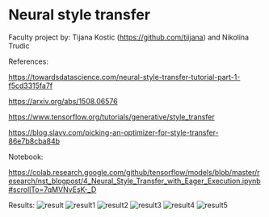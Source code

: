 # Neural style transfer
Faculty project by: Tijana Kostic (https://github.com/tiijana) and Nikolina Trudic

References:

https://towardsdatascience.com/neural-style-transfer-tutorial-part-1-f5cd3315fa7f 

https://arxiv.org/abs/1508.06576 

https://www.tensorflow.org/tutorials/generative/style_transfer

https://blog.slavv.com/picking-an-optimizer-for-style-transfer-86e7b8cba84b

Notebook:

https://colab.research.google.com/github/tensorflow/models/blob/master/research/nst_blogpost/4_Neural_Style_Transfer_with_Eager_Execution.ipynb#scrollTo=7qMVNvEsK-_D

Results:
![result](https://user-images.githubusercontent.com/37631068/83972043-6d689d00-a8de-11ea-80e6-47d0e1181c33.jpg)
![result1](https://user-images.githubusercontent.com/37631068/83972044-6e99ca00-a8de-11ea-9318-39de53c2289c.jpg)
![result2](https://user-images.githubusercontent.com/37631068/83972045-6f326080-a8de-11ea-9d24-7d5af001a55b.jpg)
![result3](https://user-images.githubusercontent.com/37631068/83972046-6fcaf700-a8de-11ea-828c-b2e3b92c3193.jpg)
![result4](https://user-images.githubusercontent.com/37631068/83972047-70638d80-a8de-11ea-81ae-ecf9043ff6ba.jpg)
![result5](https://user-images.githubusercontent.com/37631068/83972048-7194ba80-a8de-11ea-9a6c-e47904441ee9.jpg)
